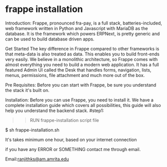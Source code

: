 # frappe installation
Introduction:
  Frappe, pronounced fra-pay, is a full stack, batteries-included, web framework written in Python and Javascript with MariaDB as the database. It is the framework which powers ERPNext, is pretty generic and can be used to build database driven apps.

Get Started
  The key difference in Frappe compared to other frameworks is that meta-data is also treated as data. This enables you to build front-ends very easily. We believe in a monolithic architecture, so Frappe comes with almost everything you need to build a modern web application. It has a full featured Admin UI called the Desk that handles forms, navigation, lists, menus, permissions, file attachment and much more out of the box.

Pre Requisites:
  Before you can start with Frappe, be sure you understand the stack it's built on.

Installation:
  Before you can use Frappe, you need to install it. We have a complete installation guide which covers all possibilities, this guide will also help you understand the backend stack.
#step1:
  >> RUN frappe-installation script file

  $ sh frappe-installation.sh

  It's takes minimum one hour, based on your internet connection

if you have any ERROR or SOMETHING contact me through email.

Email:ranjithks@am.amrita.edu
